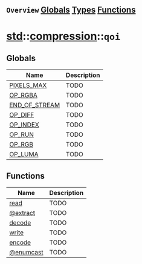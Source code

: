 ## `Overview` [Globals](./globals.md) [Types](./types.md) [Functions](./functions.md)
# [std](./../../std.md)::[compression](./../compression.md)::`qoi`
## Globals
|Name|Description|
|----|-----------|
|[PIXELS_MAX](#todo)|TODO|
|[OP_RGBA](#todo)|TODO|
|[END_OF_STREAM](#todo)|TODO|
|[OP_DIFF](#todo)|TODO|
|[OP_INDEX](#todo)|TODO|
|[OP_RUN](#todo)|TODO|
|[OP_RGB](#todo)|TODO|
|[OP_LUMA](#todo)|TODO|
## Functions
|Name|Description|
|----|-----------|
|[read](#todo)|TODO|
|[@extract](#todo)|TODO|
|[decode](#todo)|TODO|
|[write](#todo)|TODO|
|[encode](#todo)|TODO|
|[@enumcast](#todo)|TODO|
